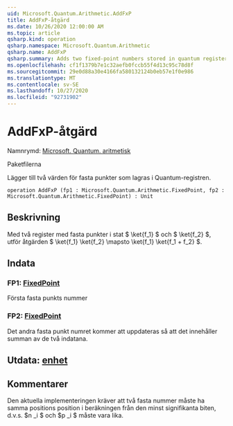 ```yaml
---
uid: Microsoft.Quantum.Arithmetic.AddFxP
title: AddFxP-åtgärd
ms.date: 10/26/2020 12:00:00 AM
ms.topic: article
qsharp.kind: operation
qsharp.namespace: Microsoft.Quantum.Arithmetic
qsharp.name: AddFxP
qsharp.summary: Adds two fixed-point numbers stored in quantum registers.
ms.openlocfilehash: cf1f1379b7e1c32aefb0fccb55f4d13c95c78d8f
ms.sourcegitcommit: 29e0d88a30e4166fa580132124b0eb57e1f0e986
ms.translationtype: MT
ms.contentlocale: sv-SE
ms.lasthandoff: 10/27/2020
ms.locfileid: "92731902"
---
```

# <a name="addfxp-operation"></a>AddFxP-åtgärd

Namnrymd: [Microsoft. Quantum. aritmetisk](xref:Microsoft.Quantum.Arithmetic)

Paketfilerna [](https://nuget.org/packages/)


Lägger till två värden för fasta punkter som lagras i Quantum-registren.

```qsharp
operation AddFxP (fp1 : Microsoft.Quantum.Arithmetic.FixedPoint, fp2 : Microsoft.Quantum.Arithmetic.FixedPoint) : Unit
```


## <a name="description"></a>Beskrivning

Med två register med fasta punkter i stat $ \ket{f_1} $ och $ \ket{f_2} $, utför åtgärden $ \ket{f_1} \ket{f_2} \mapsto \ket{f_1} \ket{f_1 + f_2} $.

## <a name="input"></a>Indata

### <a name="fp1--fixedpoint"></a>FP1: [FixedPoint](xref:Microsoft.Quantum.Arithmetic.FixedPoint)

Första fasta punkts nummer


### <a name="fp2--fixedpoint"></a>FP2: [FixedPoint](xref:Microsoft.Quantum.Arithmetic.FixedPoint)

Det andra fasta punkt numret kommer att uppdateras så att det innehåller summan av de två indatana.



## <a name="output--unit"></a>Utdata: [enhet](xref:microsoft.quantum.lang-ref.unit)



## <a name="remarks"></a>Kommentarer

Den aktuella implementeringen kräver att två fasta nummer måste ha samma positions position i beräkningen från den minst signifikanta biten, d.v.s. $n _i $ och $p _i $ måste vara lika.